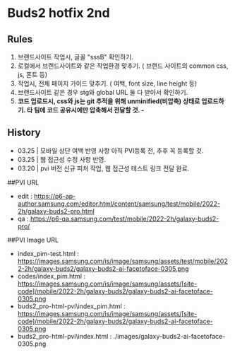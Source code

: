 # Buds2 hotfix 2nd

## Rules
1. 브랜드사이트 작업시, 글꼴 "sssB" 확인하기.
2. 로컬에서 브랜드사이트와 같은 작업환경 맞추기. ( 브랜드 사이트의 common css, js, 폰트 등)
3. 작업시, 전체 페이지 가이드 맞추기. ( 여백, font size, line height 등)
4. 브랜드사이트 같은 경우 stg와 global URL 둘 다 받아서 확인하기.
5. <strong>코드 업로드시, css와 js는 git 추적을 위해 unminified(비압축) 상태로 업로드하기. 타 팀에 코드 공유시에만 압축해서 전달할 것. -</strong>

## History
- 03.25 | 모바일 상단 여백 반영 사항 아직 PVI등록 전, 추후 꼭 등록할 것.
- 03.25 | 웹 접근성 수정 사항 반영.
- 03.20 | pvi 버전 신규 피처 작업, 웹 접근성 테스트 링크 전달 완료.

##PVI URL
- edit : https://p6-ap-author.samsung.com/editor.html/content/samsung/test/mobile/2022-2h/galaxy-buds2-pro.html
- qa : https://p6-qa.samsung.com/test/mobile/2022-2h/galaxy-buds2-pro/

##PVI Image URL 
- index_pim-test.html : https://images.samsung.com/is/image/samsung/assets/test/mobile/2022-2h/galaxy-buds2/galaxy-buds2-ai-facetoface-0305.png
- codes/index_pim.html : https://images.samsung.com/is/image/samsung/assets/[site-code]/mobile/2022-2h/galaxy-buds2/galaxy-buds2-ai-facetoface-0305.png
- buds2_pro-html-pvi\index_pim.html : https://images.samsung.com/is/image/samsung/assets/[site-code]/mobile/2022-2h/galaxy-buds2/galaxy-buds2-ai-facetoface-0305.png
- buds2_pro-html-pvi\index.html : ./images/galaxy-buds2-ai-facetoface-0305.png